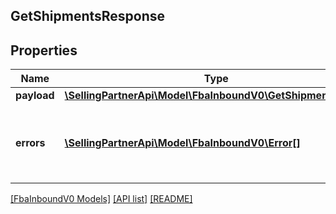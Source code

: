 ## GetShipmentsResponse

## Properties

Name | Type | Description | Notes
------------ | ------------- | ------------- | -------------
**payload** | [**\SellingPartnerApi\Model\FbaInboundV0\GetShipmentsResult**](GetShipmentsResult.md) |  | [optional]
**errors** | [**\SellingPartnerApi\Model\FbaInboundV0\Error[]**](Error.md) | A list of error responses returned when a request is unsuccessful. | [optional]

[[FbaInboundV0 Models]](../) [[API list]](../../Api) [[README]](../../../README.md)
